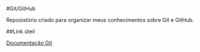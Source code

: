 #Git/GitHub

Reposistório criado para organizar meus conhecimentos sobre Git e GitHub.

##Link úteil 

[Documentação Git](https://git-scm.com/doc)
